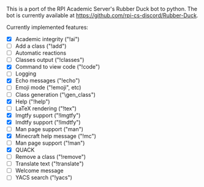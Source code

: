 This is a port of the RPI Academic Server's Rubber Duck bot to python.  The bot is currently available at https://github.com/rpi-cs-discord/Rubber-Duck.

Currently implemented features:
* [X] Academic integrity ("!ai")
* [ ] Add a class ("!add")
* [ ] Automatic reactions
* [ ] Classes output ("!classes")
* [X] Command to view code ("!code")
* [ ] Logging
* [X] Echo messages ("!echo")
* [ ] Emoji mode ("!emoji", etc)
* [ ] Class generation ("\gen_class")
* [X] Help ("!help")
* [ ] LaTeX rendering ("!tex")
* [X] lmgtfy support ("!lmgtfy")
* [X] lmdtfy support ("!lmdtfy")
* [ ] Man page support ("man")
* [X] Minecraft help message ("!mc")
* [ ] Man page support ("!man")
* [X] QUACK
* [ ] Remove a class ("!remove")
* [ ] Translate text ("!translate")
* [ ] Welcome message
* [ ] YACS search ("!yacs")
